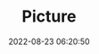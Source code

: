 ---
weight: 1
images:
- /images/edited/219.jpeg
title: Picture
date: 2022-08-23 06:20:50
tags: [luminarneo,work,ILCE-7M3,50.0]
---